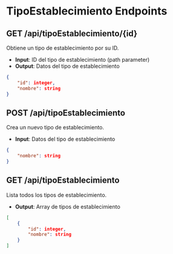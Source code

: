 # TipoEstablecimiento Endpoints

## GET /api/tipoEstablecimiento/{id}
Obtiene un tipo de establecimiento por su ID.
- **Input**: ID del tipo de establecimiento (path parameter)
- **Output**: Datos del tipo de establecimiento
```json
{
    "id": integer,
    "nombre": string
}
```

## POST /api/tipoEstablecimiento
Crea un nuevo tipo de establecimiento.
- **Input**: Datos del tipo de establecimiento
```json
{
    "nombre": string
}
```

## GET /api/tipoEstablecimiento
Lista todos los tipos de establecimiento.
- **Output**: Array de tipos de establecimiento
```json
[
    {
        "id": integer,
        "nombre": string
    }
]
```
